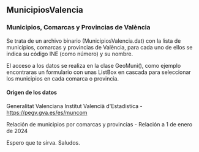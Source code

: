 ## MunicipiosValencia

### Municipios, Comarcas y Provincias de València

Se trata de un archivo binario (MunicipiosValencia.dat) con la lista
de municipios, comarcas y provincias de València, para cada uno de ellos
se indica su código INE (como número) y su nombre.

El acceso a los datos se realiza en la clase GeoMuni(), como ejemplo encontraras
un formulario con unas ListBox en cascada para seleccionar los municipios
en cada comarca o provincia. 

#### Origen de los datos
Generalitat Valenciana
Institut Valencià d'Estadistíca - <https://pegv.gva.es/es/muncom>

Relación de municipios por comarcas y provincias -  Relación a 1 de enero de 2024

Espero que te sirva. Saludos.
